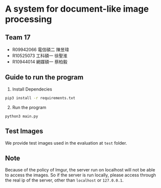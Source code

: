 # A system for document-like image processing
## Team 17
- R09942066 電信碩二 陳昱瑋
- R10525073 工科碩一 徐聖淮
- R10944014 網媒碩一 蔡柏毅

## Guide to run the program
1. Install Dependecies
```bash
pip3 install -r requirements.txt
```

2. Run the program
```
python3 main.py
```

## Test Images
We provide test images used in the evaluation at `test` folder.

## Note
Because of the policy of Imgur, the server run on localhost will not be able to access the images. So if the server is run locally, please access through the real ip of the server, other than `localhost` or `127.0.0.1`.

